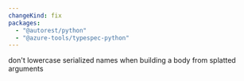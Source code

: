 ```yaml
---
changeKind: fix
packages:
  - "@autorest/python"
  - "@azure-tools/typespec-python"
---
```


don't lowercase serialized names when building a body from splatted arguments